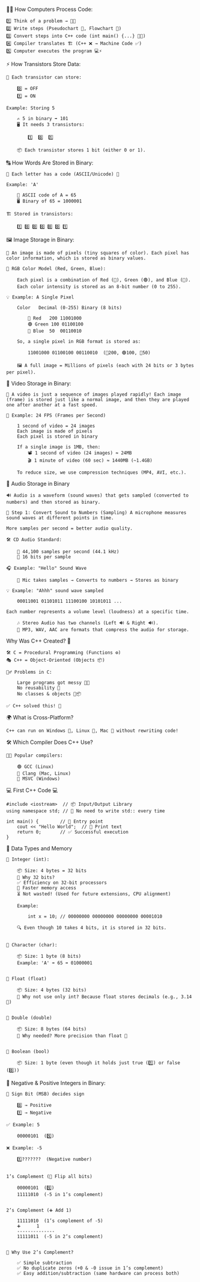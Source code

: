 👨‍💻 How Computers Process Code:

    1️⃣ Think of a problem → 🧠💡
    2️⃣ Write steps (Pseudochart 📜, Flowchart 🔄)
    3️⃣ Convert steps into C++ code (int main() {...} 👨‍💻)
    4️⃣ Compiler translates 🏗️ (C++ ❌ → Machine Code ✅)
    5️⃣ Computer executes the program 💻⚡


⚡ How Transistors Store Data:

    🔲 Each transistor can store:

        0️⃣ = OFF
        1️⃣ = ON
       
    Example: Storing 5

        ✍️ 5 in binary ➡️ 101
        🖥️ It needs 3 transistors:

            1️⃣  0️⃣  1️⃣ 

        📦 Each transistor stores 1 bit (either 0 or 1).


🔠 How Words Are Stored in Binary:

    📝 Each letter has a code (ASCII/Unicode) 🔢

    Example: 'A'

        🔢 ASCII code of A = 65
        🖥️ Binary of 65 = 1000001

    🏗️ Stored in transistors:
    
        1️⃣ 0️⃣ 0️⃣ 0️⃣ 0️⃣ 0️⃣ 1️⃣


🖼️ Image Storage in Binary:

    📸 An image is made of pixels (tiny squares of color). Each pixel has color information, which is stored as binary values.

    🎨 RGB Color Model (Red, Green, Blue):

        Each pixel is a combination of Red (🔴), Green (🟢), and Blue (🔵).
        Each color intensity is stored as an 8-bit number (0 to 255).

    💡 Example: A Single Pixel

        Color	Decimal (0-255)	Binary (8 bits)

            🔴 Red	200	11001000
            🟢 Green	100	01100100
            🔵 Blue	50	00110010

        So, a single pixel in RGB format is stored as:

            11001000 01100100 00110010  (🔴200, 🟢100, 🔵50)

        🖼️ A full image = Millions of pixels (each with 24 bits or 3 bytes per pixel).  


🎥 Video Storage in Binary:

    🎥 A video is just a sequence of images played rapidly! Each image (frame) is stored just like a normal image, and then they are played one after another at a fast speed.

    🔢 Example: 24 FPS (Frames per Second)

        1 second of video = 24 images
        Each image is made of pixels
        Each pixel is stored in binary

        If a single image is 1MB, then:
            📽️ 1 second of video (24 images) ≈ 24MB
            🎬 1 minute of video (60 sec) ≈ 1440MB (~1.4GB)

        To reduce size, we use compression techniques (MP4, AVI, etc.).


🎵 Audio Storage in Binary

    🔊 Audio is a waveform (sound waves) that gets sampled (converted to numbers) and then stored as binary.

    🎼 Step 1: Convert Sound to Numbers (Sampling) A microphone measures sound waves at different points in time.

    More samples per second = better audio quality.

    🛠️ CD Audio Standard:

        📌 44,100 samples per second (44.1 kHz)
        📌 16 bits per sample

    🎧 Example: "Hello" Sound Wave

        🎤 Mic takes samples → Converts to numbers → Stores as binary

    💡 Example: "Ahhh" sound wave sampled

        00011001 01101011 11100100 10101011 ...

    Each number represents a volume level (loudness) at a specific time.

        🎶 Stereo Audio has two channels (Left 🔊 & Right 🔊).
        🎵 MP3, WAV, AAC are formats that compress the audio for storage.


Why Was C++ Created? 🤔

    🛠️ C = Procedural Programming (Functions ⚙️)
    🎭 C++ = Object-Oriented (Objects 📦)

    🤷‍♂️ Problems in C:

        Large programs got messy 😵‍💫
        No reusability 🔁
        No classes & objects 🚫📦

    ✅ C++ solved this! 🚀


🌍 What is Cross-Platform?

    C++ can run on Windows 🏁, Linux 🐧, Mac 🍏 without rewriting code!

🛠️ Which Compiler Does C++ Use?

    👨‍💻 Popular compilers:

        🟢 GCC (Linux)
        🔵 Clang (Mac, Linux)
        🏁 MSVC (Windows)


💻 First C++ Code 💻

    #include <iostream>  // 📦 Input/Output Library
    using namespace std; // 🚀 No need to write std:: every time

    int main() {        // 🔑 Entry point
        cout << "Hello World";  // 📝 Print text
        return 0;       // ✅ Successful execution
    }


🔢 Data Types and Memory

    💾 Integer (int):

        📦 Size: 4 bytes = 32 bits
        🤔 Why 32 bits?
        ✅ Efficiency on 32-bit processors
        🚀 Faster memory access
        ⏳ Not wasted! (Used for future extensions, CPU alignment)

        Example:

            int x = 10; // 00000000 00000000 00000000 00001010

        🔍 Even though 10 takes 4 bits, it is stored in 32 bits.


    💾 Character (char):

        📦 Size: 1 byte (8 bits)
        Example: 'A' ➡️ 65 ➡️ 01000001


    💾 Float (float)

        📦 Size: 4 bytes (32 bits)
        🤔 Why not use only int? Because float stores decimals (e.g., 3.14 🎯)


    💾 Double (double)

        📦 Size: 8 bytes (64 bits)
        🤔 Why needed? More precision than float 🔬


    💾 Boolean (bool)

        📦 Size: 1 byte (even though it holds just true (1️⃣) or false (0️⃣))


🧮 Negative & Positive Integers in Binary:

    🔢 Sign Bit (MSB) decides sign

        0️⃣ → Positive
        1️⃣ → Negative

    ✅ Example: 5

        00000101  (5️⃣)

    ❌ Example: -5

        1️⃣???????  (Negative number)


    1’s Complement (🔄 Flip all bits)

        00000101  (5️⃣)
        11111010  (-5 in 1’s complement)


    2’s Complement (➕ Add 1)

        11111010  (1’s complement of -5)
        ➕      1  
        --------------
        11111011  (-5 in 2’s complement)


    🎯 Why Use 2’s Complement? 
    
        ✅ Simple subtraction
        ✅ No duplicate zeros (+0 & -0 issue in 1’s complement)
        ✅ Easy addition/subtraction (same hardware can process both)

